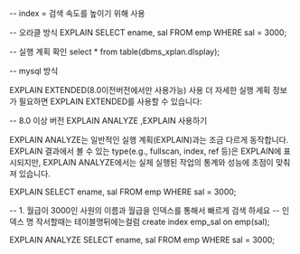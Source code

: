 -- index = 검색 속도를 높이기 위해 사용 

-- 오라클 방식
EXPLAIN
SELECT ename, sal
FROM emp
WHERE sal = 3000;

-- 실행 계획 확인
select * from table(dbms_xplan.dlsplay);


-- mysql 방식

EXPLAIN EXTENDED(8.0이전버전에서만 사용가능) 사용
더 자세한 실행 계획 정보가 필요하면 EXPLAIN EXTENDED를 사용할 수 있습니다:

-- 8.0 이상 버전
EXPLAIN ANALYZE ,EXPLAIN 사용하기

EXPLAIN ANALYZE는 일반적인 실행 계획(EXPLAIN)과는 조금 다르게 동작합니다. 
EXPLAIN 결과에서 볼 수 있는 type(e.g., fullscan, index, ref 등)은 EXPLAIN에 
표시되지만, EXPLAIN ANALYZE에서는 실제 실행된 작업의 통계와 성능에 초점이 맞춰져 있습니다.

EXPLAIN
SELECT ename, sal
FROM emp
WHERE sal = 3000;


-- 1. 월급이 3000인 사원의 이름과 월급을 인덱스를 통해서 빠르게 검색 하세요
-- 인덱스 명 작서할때는 테이블명뒤에는컬럼
create index emp_sal
on emp(sal);

EXPLAIN ANALYZE
SELECT ename, sal
FROM emp
WHERE sal = 3000;



